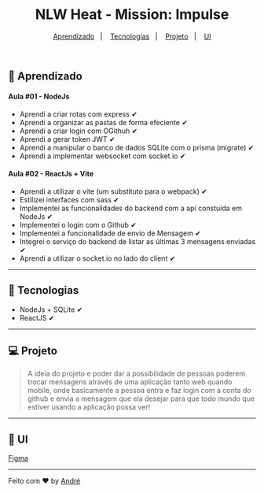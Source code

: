 <h1 align="center" >NLW Heat - Mission: Impulse</h1>

<p align="center">
    <a href="#-aprendizado">Aprendizado</a>&nbsp;&nbsp;&nbsp;|&nbsp;&nbsp;&nbsp;
    <a href="#-tecnologias">Tecnologias</a>&nbsp;&nbsp;&nbsp;|&nbsp;&nbsp;&nbsp;
    <a href="#-projeto">Projeto</a>&nbsp;&nbsp;&nbsp;|&nbsp;&nbsp;&nbsp;
    <a href="#-ui">UI</a>
</p>

<br />

## 📃 Aprendizado
#### Aula #01 - NodeJs
- Aprendi a criar rotas com express ✔
- Aprendi a organizar as pastas de forma efeciente ✔
- Aprendi a criar login com OGithuh ✔
- Aprendi a gerar token JWT ✔
- Aprendi a manipular o banco de dados SQLite com o prisma (migrate) ✔
- Aprendi a implementar websocket com socket.io ✔

#### Aula #02 - ReactJs + Vite
- Aprendi a utilizar o vite (um substituto para o webpack) ✔
- Estilizei interfaces com sass ✔
- Implementei as funcionalidades do backend com a api constuída em NodeJs ✔
- Implementei o login com o Github ✔
- Implementei a funcionalidade de envio de Mensagem ✔
- Integrei o serviço do backend de listar as últimas 3 mensagens enviadas ✔
- Aprendi a utilizar o socket.io no lado do client ✔

<hr />

## 🚀 Tecnologias
- NodeJs + SQLite ✔
- ReactJS ✔

<hr />

## 💻 Projeto

> A ideia do projeto e poder dar a possibilidade de pessoas poderem trocar mensagens através de uma aplicação tanto web quando mobile, onde basicamente a pessoa entra e faz login com a conta do github e envia a mensagem que ela desejar para que todo mundo que estiver usando a aplicação possa ver!

<hr />

## 🔖 UI
<a href="https://www.figma.com/file/C0cj4ayH8dVmtRvFvciHOF/%5BNLW-Heat---Mission%3A-Impulse%5D-DoWhile2021-(Community)?node-id=0%3A1">Figma</a>

<hr />

Feito com ♥ by <a href="https://github.com/vianaandre">André</a>
